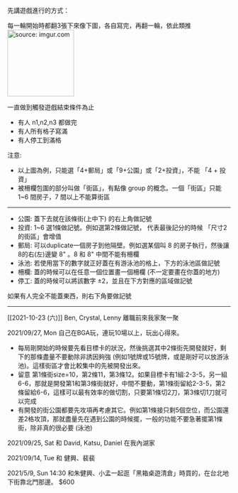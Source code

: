 
先講遊戲進行的方式：

每一輪開始時都翻3張下來像下圖，各自寫完，再翻一輪，依此類推
<a href="https://imgur.com/Z3Ci32U"><img src="https://i.imgur.com/Z3Ci32U.jpg" title="source: imgur.com" width="150px"/></a>

一直做到觸發遊戲結束條件為止
* 有人 n1,n2,n3 都做完
* 有人所有格子寫滿
* 有人停工到滿格

注意: 
* 以上圖為例，只能選「4+郵局」或「9+公園」或「2+投資」，不能 「4 + 投資」
* 被柵欄包圍的部分叫做「街區」，有點像 group 的概念。一個「街區」只能 1~6 間房子，7 間以上不能算街區

---

* 公園: 蓋下去就在該條街(上中下) 的右上角做記號
* 投資: 1~6 選1條做記號。例如選第2條做記號， 代表最後記分的時候 「尺寸2的街區」會增值
* 郵局: 可以duplicate一個房子到他隔壁。例如選某個叫 8 的房子執行，然後讓8的右(左)邊變 8" 。8 和 8" 中間不能有柵欄
* 泳池: 若使用當下的數字就正好蓋在有游泳池的格上，下方的泳池區做記號
* 柵欄: 蓋的時候可以在任意一個位置畫一個柵欄 (不一定要畫在你蓋的地方)
* 停工: 蓋的時候可以將該數字 ±2，並且在下方對應的區域做記號

如果有人完全不能蓋東西，則右下角要做記號

---

[[2021-10-23 (六)]] Ben, Crystal, Lenny 離職前來我家聚一聚

2021/09/27, Mon 自己在BGA玩，連玩10場以上，玩出心得來。
* 每局剛開始的時候要先看目標卡的狀況，然後挑選其中2條街先開發就好，剩下的那條盡量不要動除非誘因夠強 (例如1號牌或15號牌，或是剛好可以放游泳池)。這樣街區才會比較集中的先被開發出來。
* 留意 第1條街size=10，第2條11，第3條12。如果目標卡有1組:2-3-5，另一組6-6，那就是開發第1和第3條街就好，中間不要動，第1條街留給2-3-5，第2條留給6-6，這樣可以最有效率的做切割，只要第1條切2刀，第3條切1刀就可以完成
* 有開發的街公園都要先攻項再考慮其它。例如第1條接只剩5個空位，而公園還差2格攻頂，那就盡量先在遇到公園的時候擺，一般的功能不要急著擺第1條街，除非真的很必要 (泳池)

2021/09/25, Sat 和 David, Katsu, Daniel 在我內湖家

2021/09/14, Tue 和 健興、裴裴

2021/5/9, Sun 14:30 和朱健興、小孟一起逛「黑箱桌遊清倉」時買的，在台北地下街靠北門那邊。 $600

